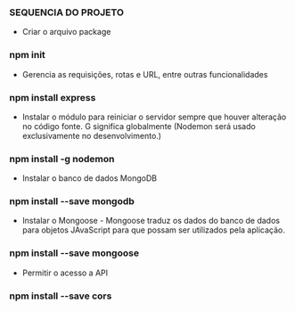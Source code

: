 ### SEQUENCIA DO PROJETO

- Criar o arquivo package
### npm init

- Gerencia as requisições, rotas e URL, entre outras funcionalidades
### npm install express

- Instalar o módulo para reiniciar o servidor sempre que houver alteração no código fonte. G significa globalmente (Nodemon será usado exclusivamente no desenvolvimento.)
### npm install -g nodemon  

- Instalar o banco de dados MongoDB
### npm install --save mongodb

- Instalar o Mongoose - Mongoose traduz os dados do banco de dados para objetos JAvaScript para que possam ser utilizados pela aplicação.
### npm install --save mongoose

- Permitir o acesso a API
### npm install --save cors
